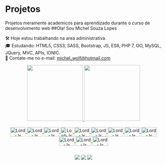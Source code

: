 # Projetos
Projetos meramente academicos para aprendizado durante o curso de desenvolvimento web
##Ola! Sou Michel Souza Lopes

🛠 Hoje estou trabalhando na area administrativa.<br>
🎓 Estudando: HTML5, CSS3, SASS, Bootstrap, JS, ES6, PHP 7, OO, MySQL, JQuery, MVC, APIs, IONIC.</div><br>
📧 Contate-me no e-mail: michel_wolf@hotmail.com<br>


<div align="center">
  <a href="https://github.com/LordDevs">
  <img height="180em" src="https://github-readme-stats.vercel.app/api?username=LordDevs&show_icons=true&theme=dark&include_all_commits=true&count_private=true"/>
  <img height="180em" src="https://github-readme-stats.vercel.app/api/top-langs/?username=LordDevs&layout=compact&langs_count=10&theme=dark"/>
</div>


<div style="display: inline-block" align="center"><br>
  <img align="center" alt="Lord-Js" height="30" width="50" src="https://cdn.jsdelivr.net/gh/devicons/devicon/icons/html5/html5-original.svg"/>
  <img align="center" alt="Lord-Js" height="30" width="50" src="https://cdn.jsdelivr.net/gh/devicons/devicon/icons/css3/css3-original.svg" />
  <img align="center" alt="Lord-Js" height="30" width="50" src="https://cdn.jsdelivr.net/gh/devicons/devicon/icons/sass/sass-original.svg" />         <img align="center" alt="Lord-Js" height="30" width="40" src="https://cdn.jsdelivr.net/gh/devicons/devicon/icons/bootstrap/bootstrap-original.svg" />
  <img align="center" alt="Lord-Js" height="30" width="50" src="https://cdn.jsdelivr.net/gh/devicons/devicon/icons/javascript/javascript-original.svg" />  
  <img align="center" alt="Lord-Js" height="30" width="50" src="https://cdn.jsdelivr.net/gh/devicons/devicon/icons/postgresql/postgresql-original.svg" />
  <img align="center" alt="Lord-Js" height="30" width="50" src="https://cdn.jsdelivr.net/gh/devicons/devicon/icons/csharp/csharp-original.svg" />
  <img align="center" alt="Lord-Js" height="30" width="50" src="https://cdn.jsdelivr.net/gh/devicons/devicon/icons/php/php-original.svg" />
  <img align="center" alt="Lord-Js" height="30" width="50" src="https://cdn.jsdelivr.net/gh/devicons/devicon/icons/mysql/mysql-original-wordmark.svg" />
  <img align="center" alt="Lord-Js" height="30" width="50" src="https://cdn.jsdelivr.net/gh/devicons/devicon/icons/jquery/jquery-original.svg" />     <img align="center" alt="Lord-Js" height="30" width="50" src="https://cdn.jsdelivr.net/gh/devicons/devicon/icons/ionic/ionic-original.svg" />
  <img align="center" alt="Lord-Js" height="30" width="50" src="https://cdn.jsdelivr.net/gh/devicons/devicon/icons/wordpress/wordpress-original.svg" />
  
  ##
  
  <div> 
  
  <a href="https://instagram.com/michel.souzal" target="_blank"><img src="https://img.shields.io/badge/-Instagram-%23E4405F?style=for-the-badge&logo=instagram&logoColor=white" target="_blank"></a> 
  <a href = "mailto:contatomichel.lordalbinus@gmail.com"><img src="https://img.shields.io/badge/-Gmail-%23333?style=for-the-badge&logo=gmail&logoColor=white" target="_blank"></a>
  <a href="https://www.linkedin.com/in/michel-souza-lopes-1ba37b1a2" target="_blank"><img src="https://img.shields.io/badge/-LinkedIn-%230077B5?style=for-the-badge&logo=linkedin&logoColor=white" target="_blank"></a>
          
</div>
